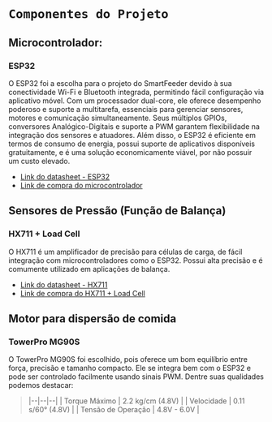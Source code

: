 # `Componentes do Projeto`

## Microcontrolador:
### ESP32
O ESP32 foi a escolha para o projeto do SmartFeeder devido à sua conectividade Wi-Fi e Bluetooth integrada, permitindo fácil configuração via aplicativo móvel. Com um processador dual-core, ele oferece desempenho poderoso e suporte a multitarefa, essenciais para gerenciar sensores, motores e comunicação simultaneamente. Seus múltiplos GPIOs, conversores Analógico-Digitais e suporte a PWM garantem flexibilidade na integração dos sensores e atuadores. Além disso, o ESP32 é eficiente em termos de consumo de energia, possui suporte de aplicativos disponíveis gratuitamente, e é uma solução economicamente viável, por não possuir um custo elevado.

- [Link do datasheet - ESP32](https://www.espressif.com/sites/default/files/documentation/esp32_datasheet_en.pdf)
- [Link de compra do microcontrolador](https://pt.aliexpress.com/item/1005001627605230.html?src=google&albch=shopping&acnt=768-202-3196&slnk=&plac=&mtctp=&albbt=Google_7_shopping&isSmbAutoCall=false&needSmbHouyi=false&albcp=19505955113&albag=&trgt=&crea=pt1005001627605230&netw=x&device=c&albpg=&albpd=pt1005001627605230&gad_source=1&aff_fcid=10ff2be7156b4d3e9c7d2f4fb1933b0f-1716399480646-09717-UneMJZVf&aff_fsk=UneMJZVf&aff_platform=aaf&sk=UneMJZVf&aff_trace_key=10ff2be7156b4d3e9c7d2f4fb1933b0f-1716399480646-09717-UneMJZVf&terminal_id=57b0948c82b44f7685bed38bf9809434&afSmartRedirect=y)
  
## Sensores de Pressão (Função de Balança)
### HX711 + Load Cell
O HX711 é um amplificador de precisão para células de carga, de fácil integração com microcontroladores como o ESP32. Possui alta precisão e é comumente utilizado em aplicações de balança.

- [Link do datasheet - HX711](https://cdn.sparkfun.com/datasheets/Sensors/ForceFlex/hx711_english.pdf)
- [Link de compra do HX711 + Load Cell](https://pt.aliexpress.com/item/1005006293517345.html?spm=a2g0o.detail.pcDetailTopMoreOtherSeller.1.7c8fOWFPOWFPRo&gps-id=pcDetailTopMoreOtherSeller&scm=1007.40050.354490.0&scm_id=1007.40050.354490.0&scm-url=1007.40050.354490.0&pvid=a9e49e7e-c76e-4265-a1fc-220758a4834b&_t=gps-id:pcDetailTopMoreOtherSeller,scm-url:1007.40050.354490.0,pvid:a9e49e7e-c76e-4265-a1fc-220758a4834b,tpp_buckets:668%232846%238110%231995&pdp_npi=4%40dis%21BRL%2117.44%214.99%21%21%2122.32%216.38%21%402101e9ec17192663794496234e2205%2112000036640070164%21rec%21BR%21%21AB&utparam-url=scene%3ApcDetailTopMoreOtherSeller%7Cquery_from%3A)
## Motor para dispersão de comida
### TowerPro MG90S
O TowerPro MG90S foi escolhido, pois oferece um bom equilíbrio entre força, precisão e tamanho compacto. Ele se integra bem com o ESP32 e pode ser controlado facilmente usando sinais PWM. Dentre suas qualidades podemos destacar:

> |--|--|--|
> | Torque Máximo  | 2.2 kg/cm (4.8V)  |
> | Velocidade  | 0.11 s/60° (4.8V) |
> | Tensão de Operação  | 4.8V - 6.0V |

